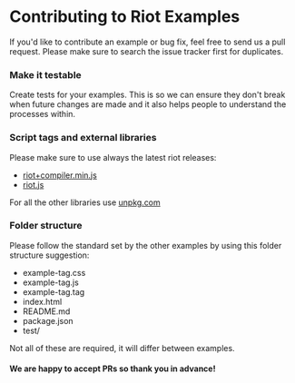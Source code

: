 # Contributing to Riot Examples

If you'd like to contribute an example or bug fix, feel free to send us a pull request. Please make sure to search the issue tracker first for duplicates.

### Make it testable

Create tests for your examples. This is so we can ensure they don't break when future changes are made and it also helps people to understand the processes within.

### Script tags and external libraries

Please make sure to use always the latest riot releases:

- [riot+compiler.min.js](https://rawgit.com/riot/riot/main/riot%2Bcompiler.min.js)
- [riot.js](https://cdn.rawgit.com/riot/riot/main/riot.min.js)

For all the other libraries use [unpkg.com](https://www.unpkg.com)

### Folder structure

Please follow the standard set by the other examples by using this folder structure suggestion:

- example-tag.css
- example-tag.js
- example-tag.tag
- index.html
- README.md
- package.json
- test/

Not all of these are required, it will differ between examples.

#### We are happy to accept PRs so thank you in advance!
